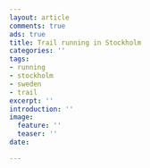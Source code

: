 ```yaml
---
layout: article
comments: true
ads: true
title: Trail running in Stockholm
categories: ''
tags:
- running
- stockholm
- sweden
- trail
excerpt: ''
introduction: ''
image:
  feature: ''
  teaser: ''
date: 

---
```

